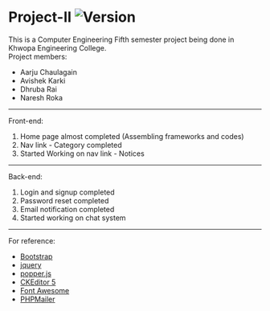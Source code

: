 # Project-II ![Version](https://img.shields.io/badge/version-1.0-blue.svg)
This is a Computer Engineering Fifth semester project being done in Khwopa Engineering College.\
Project members:
- Aarju Chaulagain
- Avishek Karki
- Dhruba Rai
- Naresh Roka
__________________
Front-end:
1. Home page almost completed (Assembling frameworks and codes)
2. Nav link - Category completed
3. Started Working on nav link - Notices
__________________
Back-end:
1. Login and signup completed
2. Password reset completed
3. Email notification completed
4. Started working on chat system
__________________

For reference:
- [Bootstrap](https://getbootstrap.com/)
- [jquery](https://ajax.googleapis.com/ajax/libs/jquery/3.4.1/jquery.min.js)
- [popper.js](https://cdnjs.cloudflare.com/ajax/libs/popper.js/1.16.0/umd/popper.min.js)
- [CKEditor 5](https://ckeditor.com/ckeditor-5/)
- [Font Awesome](https://fontawesome.com/)
- [PHPMailer](https://github.com/PHPMailer/PHPMailer)
